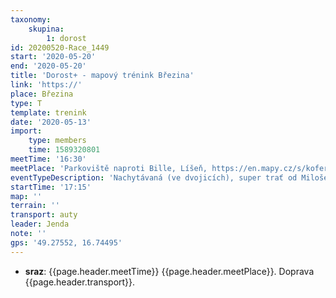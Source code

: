 ```yaml
---
taxonomy:
    skupina:
        1: dorost
id: 20200520-Race_1449
start: '2020-05-20'
end: '2020-05-20'
title: 'Dorost+ - mapový trénink Březina'
link: 'https://'
place: Březina
type: T
template: trenink
date: '2020-05-13'
import:
    type: members
    time: 1589320801
meetTime: '16:30'
meetPlace: 'Parkoviště naproti Bille, Líšeň, https://en.mapy.cz/s/koferobugo'
eventTypeDescription: 'Nachytávaná (ve dvojicích), super trať od Miloše!'
startTime: '17:15'
map: ''
terrain: ''
transport: auty
leader: Jenda
note: ''
gps: '49.27552, 16.74495'
---
```

* **sraz**: {{page.header.meetTime}} {{page.header.meetPlace}}. Doprava {{page.header.transport}}.
